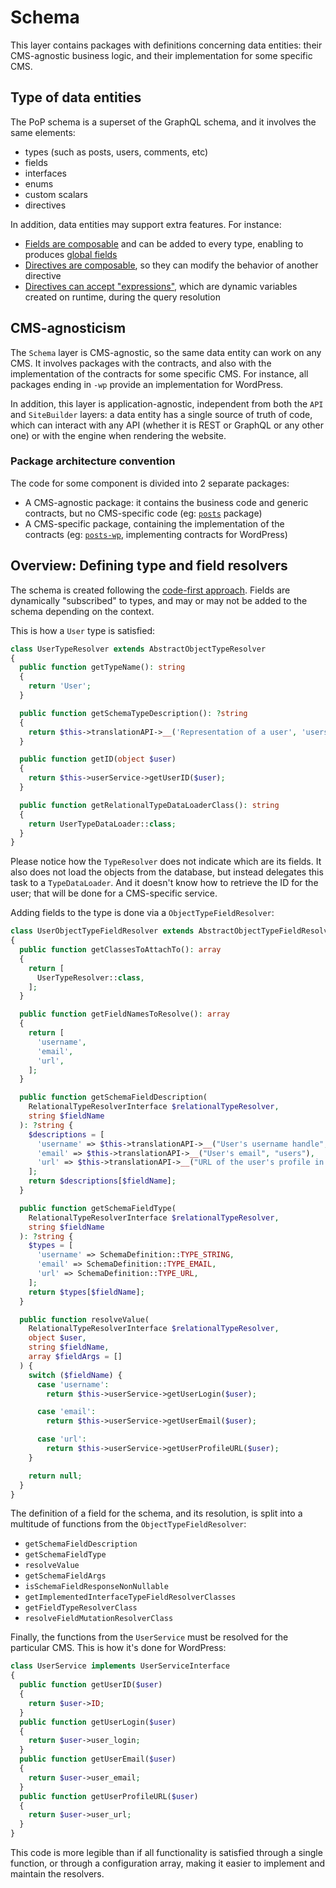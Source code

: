 # Schema

This layer contains packages with definitions concerning data entities: their CMS-agnostic business logic, and their implementation for some specific CMS.

## Type of data entities

The PoP schema is a superset of the GraphQL schema, and it involves the same elements:

- types (such as posts, users, comments, etc)
- fields
- interfaces
- enums
- custom scalars
- directives

In addition, data entities may support extra features. For instance: 

- [Fields are composable](../API#composable-fields) and can be added to every type, enabling to produces [global fields](../API#operators-and-helpers)
- [Directives are composable](../API#composable-directives), so they can modify the behavior of another directive
- [Directives can accept "expressions"](../API#directive-expressions), which are dynamic variables created on runtime, during the query resolution

## CMS-agnosticism

The `Schema` layer is CMS-agnostic, so the same data entity can work on any CMS. It involves packages with the contracts, and also with the implementation of the contracts for some specific CMS. For instance, all packages ending in `-wp` provide an implementation for WordPress.

In addition, this layer is application-agnostic, independent from both the `API` and `SiteBuilder` layers: a data entity has a single source of truth of code, which can interact with any API (whether it is REST or GraphQL or any other one) or with the engine when rendering the website.

### Package architecture convention

The code for some component is divided into 2 separate packages:

- A CMS-agnostic package: it contains the business code and generic contracts, but no CMS-specific code (eg: [`posts`](packages/posts) package)
- A CMS-specific package, containing the implementation of the contracts (eg: [`posts-wp`](packages/posts-wp), implementing contracts for WordPress)

## Overview: Defining type and field resolvers

The schema is created following the [code-first approach](https://graphql-by-pop.com/docs/architecture/code-first.html). Fields are dynamically "subscribed" to types, and may or may not be added to the schema depending on the context.

This is how a `User` type is satisfied:

```php
class UserTypeResolver extends AbstractObjectTypeResolver
{
  public function getTypeName(): string
  {
    return 'User';
  }

  public function getSchemaTypeDescription(): ?string
  {
    return $this->translationAPI->__('Representation of a user', 'users');
  }

  public function getID(object $user)
  {
    return $this->userService->getUserID($user);
  }

  public function getRelationalTypeDataLoaderClass(): string
  {
    return UserTypeDataLoader::class;
  }
}
```

Please notice how the `TypeResolver` does not indicate which are its fields. It also does not load the objects from the database, but instead delegates this task to a `TypeDataLoader`. And it doesn't know how to retrieve the ID for the user; that will be done for a CMS-specific service.

Adding fields to the type is done via a `ObjectTypeFieldResolver`:

```php
class UserObjectTypeFieldResolver extends AbstractObjectTypeFieldResolver
{
  public function getClassesToAttachTo(): array
  {
    return [
      UserTypeResolver::class,
    ];
  }

  public function getFieldNamesToResolve(): array
  {
    return [
      'username',
      'email',
      'url',
    ];
  }

  public function getSchemaFieldDescription(
    RelationalTypeResolverInterface $relationalTypeResolver,
    string $fieldName
  ): ?string {
    $descriptions = [
      'username' => $this->translationAPI->__("User's username handle", "users"),
      'email' => $this->translationAPI->__("User's email", "users"),
      'url' => $this->translationAPI->__("URL of the user's profile in the website", "users"),
    ];
    return $descriptions[$fieldName];
  }

  public function getSchemaFieldType(
    RelationalTypeResolverInterface $relationalTypeResolver,
    string $fieldName
  ): ?string {
    $types = [
      'username' => SchemaDefinition::TYPE_STRING,
      'email' => SchemaDefinition::TYPE_EMAIL,
      'url' => SchemaDefinition::TYPE_URL,
    ];
    return $types[$fieldName];
  }

  public function resolveValue(
    RelationalTypeResolverInterface $relationalTypeResolver,
    object $user,
    string $fieldName,
    array $fieldArgs = []
  ) {
    switch ($fieldName) {
      case 'username':
        return $this->userService->getUserLogin($user);

      case 'email':
        return $this->userService->getUserEmail($user);

      case 'url':
        return $this->userService->getUserProfileURL($user);
    }

    return null;
  }
}
```

The definition of a field for the schema, and its resolution, is split into a multitude of functions from the `ObjectTypeFieldResolver`: 

- `getSchemaFieldDescription`
- `getSchemaFieldType`
- `resolveValue`
- `getSchemaFieldArgs`
- `isSchemaFieldResponseNonNullable`
- `getImplementedInterfaceTypeFieldResolverClasses`
- `getFieldTypeResolverClass`
- `resolveFieldMutationResolverClass`

Finally, the functions from the `UserService` must be resolved for the particular CMS. This is how it's done for WordPress:

```php
class UserService implements UserServiceInterface
{
  public function getUserID($user)
  {
    return $user->ID;
  }
  public function getUserLogin($user)
  {
    return $user->user_login;
  }
  public function getUserEmail($user)
  {
    return $user->user_email;
  }
  public function getUserProfileURL($user)
  {
    return $user->user_url;
  }
}
```

This code is more legible than if all functionality is satisfied through a single function, or through a configuration array, making it easier to implement and maintain the resolvers.
